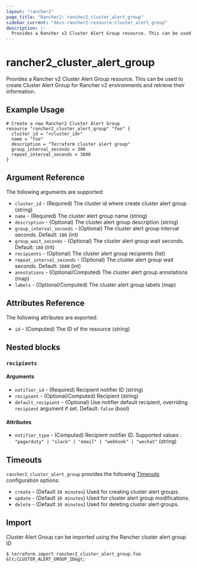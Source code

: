```yaml
---
layout: "rancher2"
page_title: "Rancher2: rancher2_cluster_alert_group"
sidebar_current: "docs-rancher2-resource-cluster_alert_group"
description: |-
  Provides a Rancher v2 Cluster Alert Group resource. This can be used to create Cluster Alert Group for Rancher v2 environments and retrieve their information.
---
```


# rancher2\_cluster\_alert\_group

Provides a Rancher v2 Cluster Alert Group resource. This can be used to create Cluster Alert Group for Rancher v2 environments and retrieve their information.

## Example Usage

```hcl
# Create a new Rancher2 Cluster Alert Group
resource "rancher2_cluster_alert_group" "foo" {
  cluster_id = "<cluster_id>"
  name = "foo"
  description = "Terraform cluster alert group"
  group_interval_seconds = 300
  repeat_interval_seconds = 3600
}
```

## Argument Reference

The following arguments are supported:

* `cluster_id` - (Required) The cluster id where create cluster alert group (string)
* `name` - (Required) The cluster alert group name (string)
* `description` - (Optional) The cluster alert group description (string)
* `group_interval_seconds` - (Optional) The cluster alert group interval seconds. Default: `180` (int)
* `group_wait_seconds` - (Optional) The cluster alert group wait seconds. Default: `180` (int)
* `recipients` - (Optional) The cluster alert group recipients (list)
* `repeat_interval_seconds` - (Optional) The cluster alert group wait seconds. Default: `3600` (int)
* `annotations` - (Optional/Computed) The cluster alert group annotations (map)
* `labels` - (Optional/Computed) The cluster alert group labels (map)


## Attributes Reference

The following attributes are exported:

* `id` - (Computed) The ID of the resource (string)

## Nested blocks

### `recipients`

#### Arguments

* `notifier_id` - (Required) Recipient notifier ID (string)
* `recipient` - (Optional/Computed) Recipient (string)
* `default_recipient` - (Optional) Use notifier default recipient, overriding `recipient` argument if set.  Default: `false` (bool)

#### Attributes

* `notifier_type` - (Computed) Recipient notifier ID. Supported values : `"pagerduty" | "slack" | "email" | "webhook" | "wechat"` (string)

## Timeouts

`rancher2_cluster_alert_group` provides the following
[Timeouts](https://www.terraform.io/docs/configuration/resources.html#operation-timeouts) configuration options:

- `create` - (Default `10 minutes`) Used for creating cluster alert groups.
- `update` - (Default `10 minutes`) Used for cluster alert group modifications.
- `delete` - (Default `10 minutes`) Used for deleting cluster alert groups.

## Import

Cluster Alert Group can be imported using the Rancher cluster alert group ID

```
$ terraform import rancher2_cluster_alert_group.foo &lt;CLUSTER_ALERT_GROUP_ID&gt;
```
